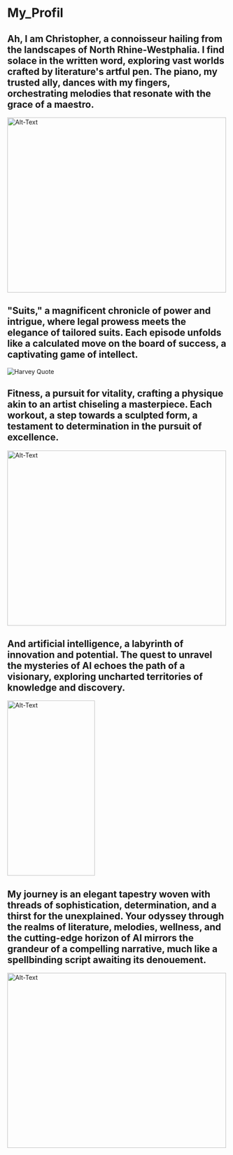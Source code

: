 # My_Profil



## Ah, I am Christopher, a connoisseur hailing from the landscapes of North Rhine-Westphalia. I find solace in the written word, exploring vast worlds crafted by literature's artful pen. The piano, my trusted ally, dances with my fingers, orchestrating melodies that resonate with the grace of a maestro.

 <img src="https://www.klavierportal.de/wp-content/uploads/2016/09/Seiler-114-wp-holgi-web2.jpg" alt="Alt-Text" width="500" height="400">


## "Suits," a magnificent chronicle of power and intrigue, where legal prowess meets the elegance of tailored suits. Each episode unfolds like a calculated move on the board of success, a captivating game of intellect.

![Harvey Quote](https://contentstatic.timesjobs.com/img/61355115/Master.jpg)

## Fitness, a pursuit for vitality, crafting a physique akin to an artist chiseling a masterpiece. Each workout, a step towards a sculpted form, a testament to determination in the pursuit of excellence.

<img src="https://tonderhallerne.dk/filer/strong-man-training-gym-scaled.jpg" alt="Alt-Text" width="500" height="400">



## And artificial intelligence, a labyrinth of innovation and potential. The quest to unravel the mysteries of AI echoes the path of a visionary, exploring uncharted territories of knowledge and discovery.

<img src="https://cdn.lifehack.org/wp-content/uploads/2014/05/think-and-grow-rich.jpg" alt="Alt-Text" width="200" height="400">


## My journey is an elegant tapestry woven with threads of sophistication, determination, and a thirst for the unexplained. Your odyssey through the realms of literature, melodies, wellness, and the cutting-edge horizon of AI mirrors the grandeur of a compelling narrative, much like a spellbinding script awaiting its denouement. 

<img src="https://www.restplatzboerse.at/fileadmin/_processed_/9/d/csm_Titelbild_Malediven_6839bc4b16.jpg" alt="Alt-Text" width="500" height="400">